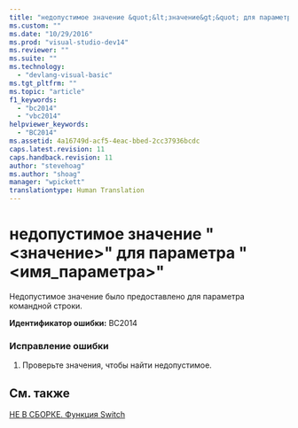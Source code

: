 ```yaml
---
title: "недопустимое значение &quot;&lt;значение&gt;&quot; для параметра &quot;&lt;имя_параметра&gt;&quot; | Microsoft Docs"
ms.custom: ""
ms.date: "10/29/2016"
ms.prod: "visual-studio-dev14"
ms.reviewer: ""
ms.suite: ""
ms.technology: 
  - "devlang-visual-basic"
ms.tgt_pltfrm: ""
ms.topic: "article"
f1_keywords: 
  - "bc2014"
  - "vbc2014"
helpviewer_keywords: 
  - "BC2014"
ms.assetid: 4a16749d-acf5-4eac-bbed-2cc37936bcdc
caps.latest.revision: 11
caps.handback.revision: 11
author: "stevehoag"
ms.author: "shoag"
manager: "wpickett"
translationtype: Human Translation
---
```

# недопустимое значение &quot;&lt;значение&gt;&quot; для параметра &quot;&lt;имя_параметра&gt;&quot;
Недопустимое значение было предоставлено для параметра командной строки.  
  
 **Идентификатор ошибки:** BC2014  
  
### Исправление ошибки  
  
1.  Проверьте значения, чтобы найти недопустимое.  
  
## См. также  
 [НЕ В СБОРКЕ. Функция Switch](http://msdn.microsoft.com/ru-ru/8320196c-ad40-49d5-a9b8-d1af5dab652f)